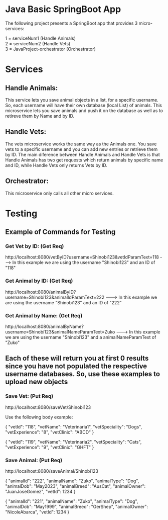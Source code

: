 # Java Basic SpringBoot App

The following project presents a SpringBoot app that provides 3 micro-services:  
  
1 = serviceNum1 (Handle Animals)  
2 = serviceNum2 (Handle Vets)  
3 = JavaProject-orchestrator (Orchestrator)


# Services
## Handle Animals:
This service lets you save animal objects in a list, for a specific username. So, each username will have their own database (local List<animals>) of animals. This microservice lets you save animals and push it on the database as well as to retireve them by Name and by ID. 

## Handle Vets:
The vets microservice works the same way as the Animals one. You save vets to a specific username and you can add new entries or retrieve them by ID. The main diference between Handle Animals and Handle Vets is that Handle Animals has two get requests which return animals by specific name and ID, while Handle Vets only returns Vets by ID.

## Orchestrator:
This microservice only calls all other micro services.

# Testing

## Example of Commands for Testing
### Get Vet by ID: (Get Req)
http://localhost:8080/vetByID?username=Shinobi123&vetIdParamText=118 ---> In this example we are using the username "Shinobi123" and an ID of "118"

### Get Animal by ID: (Get Req)
http://localhost:8080/animalByID?username=Shinobi123&animalIdParamText=222 ---> In this example we are using the username "Shinobi123" and an ID of "222"

### Get Animal by Name: (Get Req)
http://localhost:8080/animalByName?username=Shinobi123&animalNameParamText=Zuko ---> In this example we are using the username "Shinobi123" and a animalNameParamText of "Zuko"

## Each of these will return you at first 0 results since you have not populated the respective username databases. So, use these examples to upload new objects

### Save Vet: (Put Req)
http://localhost:8080/saveVet/Shinobi123

Use the following body example:

{
    "vetId": "118",
    "vetName": "Veterinaria1",
    "vetSpeciality": "Dogs",
    "vetExperience": "8",
    "vetClinic": "ABCD"
}

{
    "vetId": "119",
    "vetName": "Veterinaria2",
    "vetSpeciality": "Cats",
    "vetExperience": "9",
    "vetClinic": "GHFT"
}

### Save Animal: (Put Req)
http://localhost:8080/saveAnimal/Shinobi123

{
    "animalId": "222",
    "animalName": "Zuko",
    "animalType": "Dog",
    "animalDob": "May2023",
    "animalBreed": "AusCat",
    "animalOwner": "JuanJoseGomez",
    "vetId": 1234
}

{
    "animalId": "221",
    "animalName": "Zuko",
    "animalType": "Dog",
    "animalDob": "May1999",
    "animalBreed": "GerShep",
    "animalOwner": "NicoleAbarca",
    "vetId": 1234
}

